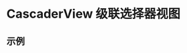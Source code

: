 # CascaderView 级联选择器视图

## 示例

<code src="./demo/base.tsx"></code>

<code src="./demo/value.tsx"></code>

<code src="./demo/async.tsx"></code>

